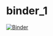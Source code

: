 # binder_1
[![Binder](https://mybinder.org/badge_logo.svg)](https://mybinder.org/v2/gh/dominiquealpinski/binder.git/HEAD)
